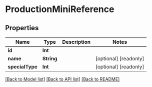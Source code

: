 # ProductionMiniReference

## Properties

Name | Type | Description | Notes
------------ | ------------- | ------------- | -------------
**id** | **Int** |  | 
**name** | **String** |  | [optional] [readonly] 
**specialType** | **Int** |  | [optional] [readonly] 

[[Back to Model list]](../#documentation-for-models) [[Back to API list]](../#documentation-for-api-endpoints) [[Back to README]](../)



